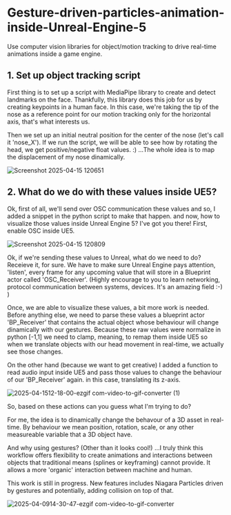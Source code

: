 # Gesture-driven-particles-animation-inside-Unreal-Engine-5
Use computer vision libraries for object/motion tracking to drive real-time animations inside a game engine.

## 1. Set up object tracking script

First thing is to set up a script with MediaPipe library to create and detect landmarks on the face. Thankfully, this library does this job for us by creating keypoints in a human face. In this case, we're taking the tip of the nose as a reference point for our motion tracking only for the horizontal axis, that's what interests us.

Then we set up an initial neutral position for the center of the nose (let's call it 'nose_X'). If we run the script, we will be able to see how by rotating the head, we get positive/negative float values. :) ...The whole idea is to map the displacement of my nose dinamically.

![Screenshot 2025-04-15 120651](https://github.com/user-attachments/assets/43d18b4a-9fed-49e6-8247-d047adfd0fb1)

## 2. What do we do with these values inside UE5?

Ok, first of all, we'll send over OSC communication these values and so, I added a snippet in the python script to make that happen. and now, how to visualize those values inside Unreal Engine 5? I've got you there! First, enable OSC inside UE5.

![Screenshot 2025-04-15 120809](https://github.com/user-attachments/assets/b6f9b086-bbf3-412b-ac17-45ad36806878)

Ok, if we're sending these values to Unreal, what do we need to do? Receieve it, for sure. We have to make sure Unreal Engine pays attention, 'listen', every frame for any upcoming value that will store in a Blueprint actor called 'OSC_Receiver'. (Highly encourage to you to learn networking, protocol communication between systems, devices. It's an amazing field :-) )

Once, we are able to visualize these values, a bit more work is needed. Before anything else, we need to parse these values a blueprint actor 'BP_Receiver' that contains the actual object whose behaviour will change dinamically with our gestures. Because these raw values were normalize in python [-1,1] we need to clamp, meaning, to remap them inside UE5 so when we translate objects with our head movement in real-time, we actually see those changes.

On the other hand (because we want to get creative) I added a function to read audio input inside UE5 and pass those values to change the behaviour of our 'BP_Receiver' again. in this case, translating its z-axis.

![2025-04-1512-18-00-ezgif com-video-to-gif-converter (1)](https://github.com/user-attachments/assets/88c37293-cfb6-4d82-9c25-577db7151d4f)

So, based on these actions can you guess what I'm trying to do? 

For me, the idea is to dinamically change the behavour of a 3D asset in real-time. By behaviour we mean position, rotation, scale, or any other measureable variable that a 3D object have. 

And why using gestures? (Other than it looks cool!) ...I truly think this workflow offers flexibility to create animations and interactions between objects that traditional means (splines or keyframing) cannot provide. It allows a more 'organic' interaction between machine and human. 

This work is still in progress. New features includes Niagara Particles driven by gestures and potentially, adding collision on top of that.

![2025-04-0914-30-47-ezgif com-video-to-gif-converter](https://github.com/user-attachments/assets/e1e2558e-a7b5-4fda-b78a-f30b7b8a9d41)


